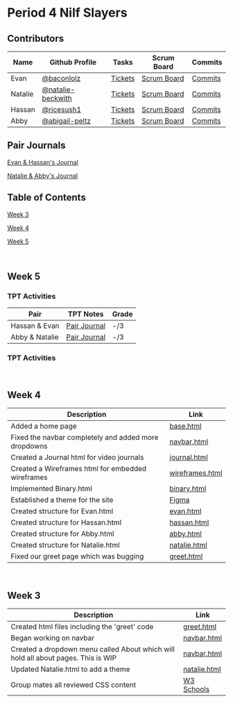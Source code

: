 # Period 4 Nilf Slayers

## **Contributors**
Name | Github Profile | Tasks | Scrum Board | Commits
-- | -- | -- | -- | -- |
Evan | [@baconlolz](https://github.com/BaconLolz) | [Tickets](https://github.com/BaconLolz/flask_portfolio/issues/assigned/BaconLolz) | [Scrum Board](https://github.com/BaconLolz/flask_portfolio/projects/1?card_filter_query=assignee%3Abaconlolz) | [Commits](https://github.com/BaconLolz/flask_portfolio/commits?author=BaconLolz)
Natalie | [@natalie-beckwith](https://github.com/Natalie-Beckwith) | [Tickets](https://github.com/BaconLolz/flask_portfolio/issues/assigned/Natalie-Beckwith) | [Scrum Board](https://github.com/BaconLolz/flask_portfolio/projects/1?card_filter_query=assignee%3Anatalie-beckwith) | [Commits](https://github.com/BaconLolz/flask_portfolio/commits?author=Natalie-Beckwith)
Hassan | [@ricesush1](https://github.com/ricesush1) | [Tickets](https://github.com/BaconLolz/flask_portfolio/issues/assigned/ricesush1) | [Scrum Board](https://github.com/BaconLolz/flask_portfolio/projects/1?card_filter_query=assignee%3Aricesush1) | [Commits](https://github.com/BaconLolz/flask_portfolio/commits?author=ricesush1)
Abby | [@abigail-peltz](https://github.com/Abigail-Peltz) | [Tickets](https://github.com/BaconLolz/flask_portfolio/issues/assigned/Abigail-Peltz) | [Scrum Board](https://github.com/BaconLolz/flask_portfolio/projects/1?card_filter_query=assignee%3Aabigail-peltz) | [Commits](https://github.com/BaconLolz/flask_portfolio/commits?author=Abigail-Peltz)


## Pair Journals
[Evan & Hassan's Journal](https://docs.google.com/document/d/1lY6ZoeMfg7GHjVEbM-qHiPVAQTNDXcFxE25Ix97pics/edit)

[Natalie & Abby's Journal](https://docs.google.com/document/d/15J9ONJoY1US4ot0MxrlTNP8nl32z9Zaq6pVNKlNhks8/edit)


## Table of Contents
[Week 3](#week3)

[Week 4](#week4)

[Week 5](#week5)


&nbsp;


<a name="week5"></a>

## **Week 5**

### TPT Activities

Pair | TPT Notes | Grade
|--   | --       | --
| Hassan \& Evan | [Pair Journal]() | -/3
Abby \& Natalie | [Pair Journal]() | -/3

### TPT Activities



&nbsp;


<a name="week4"></a>

## **Week 4**
Description | Link
--          | --
Added a home page | [base.html](https://github.com/BaconLolz/flask_portfolio/blob/main/templates/layouts/base.html)
Fixed the navbar completely and added more dropdowns | [navbar.html](https://github.com/BaconLolz/flask_portfolio/blob/main/templates/layouts/navbar.html)
Created a Journal html for video journals | [journal.html](https://github.com/BaconLolz/flask_portfolio/blob/main/templates/Journals.html)
Created a Wireframes html for embedded wireframes | [wireframes.html](https://github.com/BaconLolz/flask_portfolio/blob/main/templates/Wireframes.html)
Implemented Binary.html | [binary.html](https://github.com/BaconLolz/flask_portfolio/blob/main/templates/Binary.html)
Established a theme for the site | [Figma](https://www.figma.com/file/9Juha7L30H2HM239TsT25z/Project-Design-Process)
Created structure for Evan.html | [evan.html](https://github.com/BaconLolz/flask_portfolio/blob/main/templates/Evan.html)
Created structure for Hassan.html | [hassan.html](https://github.com/BaconLolz/flask_portfolio/blob/main/templates/Hassan.html)
Created structure for Abby.html | [abby.html](https://github.com/BaconLolz/flask_portfolio/blob/main/templates/Abby.html) 
Created structure for Natalie.html | [natalie.html](https://github.com/BaconLolz/flask_portfolio/blob/main/templates/Natalie.html)
Fixed our greet page which was bugging | [greet.html](https://github.com/BaconLolz/flask_portfolio/blob/main/templates/greet.html)


&nbsp;


<a name="week3"></a>

## **Week 3**
Description | Link
--          | --
Created html files including the 'greet' code | [greet.html](https://github.com/BaconLolz/flask_portfolio/blob/main/templates/greet.html)
Began working on navbar | [navbar.html](https://github.com/BaconLolz/flask_portfolio/blob/main/templates/layouts/navbar.html)
Created a dropdown menu called About which will hold all about pages. This is WIP | [navbar.html](https://github.com/BaconLolz/flask_portfolio/blob/main/templates/layouts/navbar.html)
Updated Natalie.html to add a theme | [natalie.html](https://github.com/BaconLolz/flask_portfolio/blob/main/templates/Natalie.html)
Group mates all reviewed CSS content | [W3 Schools](https://www.w3schools.com/w3css/defaulT.asp)

